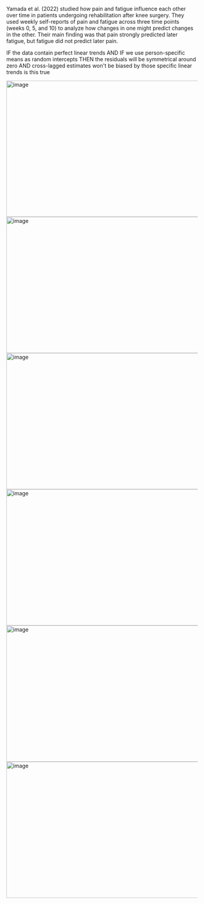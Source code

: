 
Yamada et al. (2022) studied how pain and fatigue influence each other over time in patients undergoing rehabilitation after knee surgery. They used weekly self-reports of pain and fatigue across three time points (weeks 0, 5, and 10) to analyze how changes in one might predict changes in the other. Their main finding was that pain strongly predicted later fatigue, but fatigue did not predict later pain.

IF the data contain perfect linear trends
AND IF we use person-specific means as random intercepts
THEN the residuals will be symmetrical around zero
AND cross-lagged estimates won't be biased by those specific linear trends is this true




<img width="751" height="359" alt="image" src="https://github.com/user-attachments/assets/260ef61d-32f4-4abf-86a4-b64e6f469229" />
<img width="751" height="359" alt="image" src="https://github.com/user-attachments/assets/6a3a47d4-ee87-4142-b817-37be6f35b4af" />
<img width="751" height="359" alt="image" src="https://github.com/user-attachments/assets/1a005694-98f0-41f9-9f31-a87608ab1725" />
<img width="751" height="359" alt="image" src="https://github.com/user-attachments/assets/d302e860-3a1c-4341-8a16-bd4c65cfb34e" />
<img width="751" height="359" alt="image" src="https://github.com/user-attachments/assets/130fd4d5-e6d1-4722-a171-d9017923a352" />
<img width="751" height="359" alt="image" src="https://github.com/user-attachments/assets/2893153a-b18b-4f1f-b59d-16e743468cba" />






